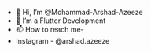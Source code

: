- 👋 Hi, I’m @Mohammad-Arshad-Azeeze
- 🌱 I’m a Flutter Development
- 📫 How to reach me-
- Instagram - @arshad.azeeze
